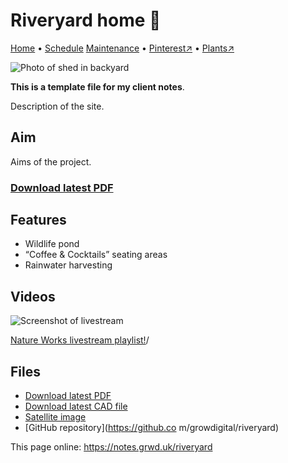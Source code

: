 # Riveryard home 🏡

[Home](https://notes.grwd.uk/riveryard/) • [Schedule](https://notes.grwd.uk/riveryard/schedule) [Maintenance](https://notes.grwd.uk/riveryard/maintenance) • [Pinterest↗](https://www.pinterest.co.uk/NatureWorksGarden/riveryard/) • [Plants↗](https://bit.ly/riveryard-plants)

![Photo of shed in backyard](https://res.cloudinary.com/growdigital/image/upload/w_320/v1652000828/riveryard/riveryard-shed.jpg)

**This is a template file for my client notes**.

Description of the site.

## Aim

Aims of the project.

### [Download latest PDF](https://github.com/growdigital/riveryard/raw/main/riveryard.pdf)

## Features

* Wildlife pond
* “Coffee & Cocktails” seating areas
* Rainwater harvesting

## Videos

![Screenshot of livestream](https://res.cloudinary.com/growdigital/image/upload/w_320/v1638362351/clifftop/clifftop-livestream.jpg)

[Nature Works livestream playlist!](https://www.youtube.com/natureworksgarden)/

## Files

* [Download latest PDF](https://github.com/growdigital/riveryard/raw/main/riveryard.pdf)
* [Download latest CAD file](https://downgit.github.io/#/home?url=https://github.com/growdigital/riveryard/blob/main/riveryard.dxf)
* [Satellite image](https://github.com/growdigital/riveryard/blob/main/satellite.jpg)
* [GitHub repository](https://github.co
m/growdigital/riveryard)

This page online: <https://notes.grwd.uk/riveryard>
